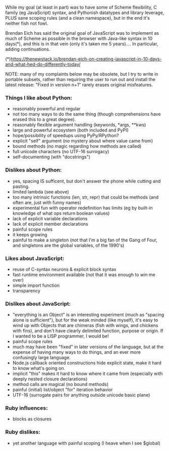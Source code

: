 
While my goal (at least in part) was to have some of Scheme
flexibility, C family (eg JavaScript) syntax, and Pythonish datatypes
and library leverage, PLUS sane scoping rules (and a clean namespace),
but in the end it's neither fish not fowl.

Brendan Eich has said the original goal of JavaScript was to implement
as much of Scheme as possible in the browser with Java-like syntax in
10 days(*), and this is in that vein (only it's taken me 5 years)....
In particular, adding continuations.

(*)https://thenewstack.io/brendan-eich-on-creating-javascript-in-10-days-and-what-hed-do-differently-today/

NOTE: many of my complaints below may be obsolete, but I try to write
in portable subsets, rather than requiring the user to run out and
install the latest release: "Fixed in version n+1" rarely erases
original misfeatures.

### Things I like about Python:
* reasonably powerful and regular
* not too many ways to do the same thing
	(though comprehensions have erased this to a great degree).
* reasonably flexible argument handling (keywords, *args, **kws)
* large and powerful ecosystem (both included and PyPI)
* hope/possibility of speedups using PyPy/RPython?
* explicit "self" argument (no mystery about where value came from)
* bound methods (no magic regarding how methods are called)
* full unicode characters (no UTF-16 surrogacy)
* self-documenting (with "docstrings")

### Dislikes about Python:
* yes, spacing IS sufficent,
	but don't answer the phone while cutting and pasting.
* limited lambda (see above)
* too many intrinsic functions (len, str, repr) that could be methods
	(and often are, just with funny names)
* experimental fun with operator redefinition has limits
	(eg by built-in knowledge of what ops return boolean values)
* lack of explicit variable declarations
* lack of explicit member declarations
* painful scope rules
* it keeps growing
* painful to make a singleton
	(not that I'm a big fan of the Gang of Four,
	 and singletons are the global variables, of the 1990's)

### Likes about JavaScript:
* reuse of C-syntax neurons & explicit block syntax
* fast runtime environment available
	(not that it was enough to win me over)
* simple import function
* transparency

### Dislikes about JavaScript:
* "everything is an Object" is an interesting experiment
      (much as "spacing alone is sufficient"), but for the weak
      minded (like myself), it's easy to wind up with Objects
      that are chimeras (fish with wings, and chickens with fins),
      and don't have clearly delimited function, purpose or origin.
      If I wanted to be a LISP programmer, I would be!
* painful scope rules
* much may have been "fixed" in later versions of the language,
      but at the expense of having many ways to do things,
      and an ever more confusingly large language.
* Node.js callback oriented constructions hide explicit state,
      make it hard to know what's going on.
* implicit "this" makes it hard to know where it came from
      (especially with deeply nested closure declarations)
* method calls are magical (no bound methods)
* painful (initial) list/object "for" iteration behavior
* UTF-16 (surrogate pairs for anything outside unicode basic plane)

### Ruby influences:
* blocks as closures

### Ruby dislikes:
* yet another language with painful scoping (I heave when I see $global)
